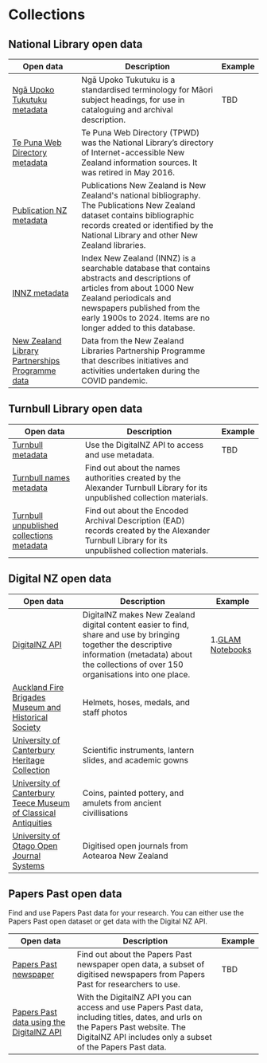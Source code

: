 # Collections

## National Library open data

| Open data                                                                                                                                 | Description                                                                                                                                                                                                                                       | Example |
| ----------------------------------------------------------------------------------------------------------------------------------------- | ------------------------------------------------------------------------------------------------------------------------------------------------------------------------------------------------------------------------------------------------- | ------- |
| [Ngā Upoko Tukutuku metadata](https://natlib.govt.nz/about-us/open-data/nga-upoko-tukutuku-metadata)                                        | Ngā Upoko Tukutuku is a standardised terminology for Māori subject headings, for use in cataloguing and archival description.                                                                                                                   | TBD     |
| [Te Puna Web Directory metadata](https://natlib.govt.nz/about-us/open-data/te-puna-web-directory-metadata)                                   | Te Puna Web Directory (TPWD) was the National Library’s directory of Internet-accessible New Zealand information sources. It was retired in May 2016.                                                                                            |         |
| [Publication NZ metadata](https://natlib.govt.nz/about-us/open-data/publications-nz-metadata)                                                | Publications New Zealand is New Zealand's national bibliography. The Publications New Zealand dataset contains bibliographic records created or identified by the National Library and other New Zealand libraries.                               |         |
| [INNZ metadata](https://natlib.govt.nz/about-us/open-data/innz-metadata)                                                                     | Index New Zealand (INNZ) is a searchable database that contains abstracts and descriptions of articles from about 1000 New Zealand periodicals and newspapers published from the early 1900s to 2024. Items are no longer added to this database. |         |
| [New Zealand Library Partnerships Programme data](https://natlib.govt.nz/about-us/open-data/new-zealand-library-partnerships-programme-data) | Data from the New Zealand Libraries Partnership Programme that describes initiatives and activities undertaken during the COVID pandemic.                                                                                                         |         |

## Turnbull Library open data

| Open data                                                                                                                     | Description                                                                                                                                       | Example |
| ----------------------------------------------------------------------------------------------------------------------------- | ------------------------------------------------------------------------------------------------------------------------------------------------- | ------- |
| [Turnbull metadata](https://natlib.govt.nz/about-us/open-data/turnbull-metadata-via-digitalnz-api)                               | Use the DigitalNZ API to access and use metadata.                                                                                                 | TBD     |
| [Turnbull names metadata](https://natlib.govt.nz/about-us/open-data/turnbull-names-metadata)                                     | Find out about the names authorities created by the Alexander Turnbull Library for its unpublished collection materials.                          |         |
| [Turnbull unpublished collections metadata](https://natlib.govt.nz/about-us/open-data/turnbull-unpublished-collections-metadata) | Find out about the Encoded Archival Description (EAD) records created by the Alexander Turnbull Library for its unpublished collection materials. |         |

## Digital NZ open data

| Open data                                                                                                                                                                                                       | Description                                                                                                                                                                                           | Example                                                |
| --------------------------------------------------------------------------------------------------------------------------------------------------------------------------------------------------------------- | ----------------------------------------------------------------------------------------------------------------------------------------------------------------------------------------------------- | ------------------------------------------------------ |
| [DigitalNZ API](https://natlib.govt.nz/about-us/open-data/digitalnz-api)                                                                                                                                           | DigitalNZ makes New Zealand digital content easier to find, share and use by bringing together the descriptive information (metadata) about the collections of over 150 organisations into one place. | 1.[GLAM Notebooks](https://glam-workbench.net/digitalnz/) |
| [Auckland Fire Brigades Museum and Historical Society](https://digitalnz.org/records?i%5Bcontent_partner%5D=Auckland+Fire+Brigades+Museum+and+Historical+Society&text=)                                            | Helmets, hoses, medals, and staff photos                                                                                                                                                              |                                                        |
| [University of Canterbury Heritage Collection](https://digitalnz.org/records?i[primary_collection]=University%20of%20Canterbury%20Heritage%20Collection)                                                           | Scientific instruments, lantern slides, and academic gowns                                                                                                                                            |                                                        |
| [University of Canterbury Teece Museum of Classical Antiquities](https://digitalnz.org/records?i[content_partner]=University%20of%20Canterbury%20Teece%20Museum%20of%20Classical%20Antiquities)                    | Coins, painted pottery, and amulets from ancient civillisations                                                                                                                                       |                                                        |
| [University of Otago Open Journal Systems](https://digitalnz.org/records?text=&i%5Bcontent_partner%5D=University%20of%20Otago&i%5Bprimary_collection%5D=University%20of%20Otago%20Open%20Journal%20Systems&page=1) | Digitised open journals from Aotearoa New Zealand                                                                                                                                                     |                                                        |

## Papers Past open data

Find and use Papers Past data for your research. You can either use the Papers Past open dataset or get data with the Digital NZ API.

| Open data                                                                                                                                        | Description                                                                                                                                                                                     | Example |
| ------------------------------------------------------------------------------------------------------------------------------------------------ | ----------------------------------------------------------------------------------------------------------------------------------------------------------------------------------------------- | ------- |
| [Papers Past newspaper](https://natlib.govt.nz/about-us/open-data/papers-past-metadata/papers-past-newspaper-open-data-pilot)                       | Find out about the Papers Past newspaper open data, a subset of digitised newspapers from Papers Past for researchers to use.                                                                   | TBD     |
| [Papers Past data using the DigitalNZ API](https://natlib.govt.nz/about-us/open-data/papers-past-metadata/papers-past-data-using-the-digitalnz-api) | With the DigitalNZ API you can access and use Papers Past data, including titles, dates, and urls on the Papers Past website. The DigitalNZ API includes only a subset of the Papers Past data. |         |
